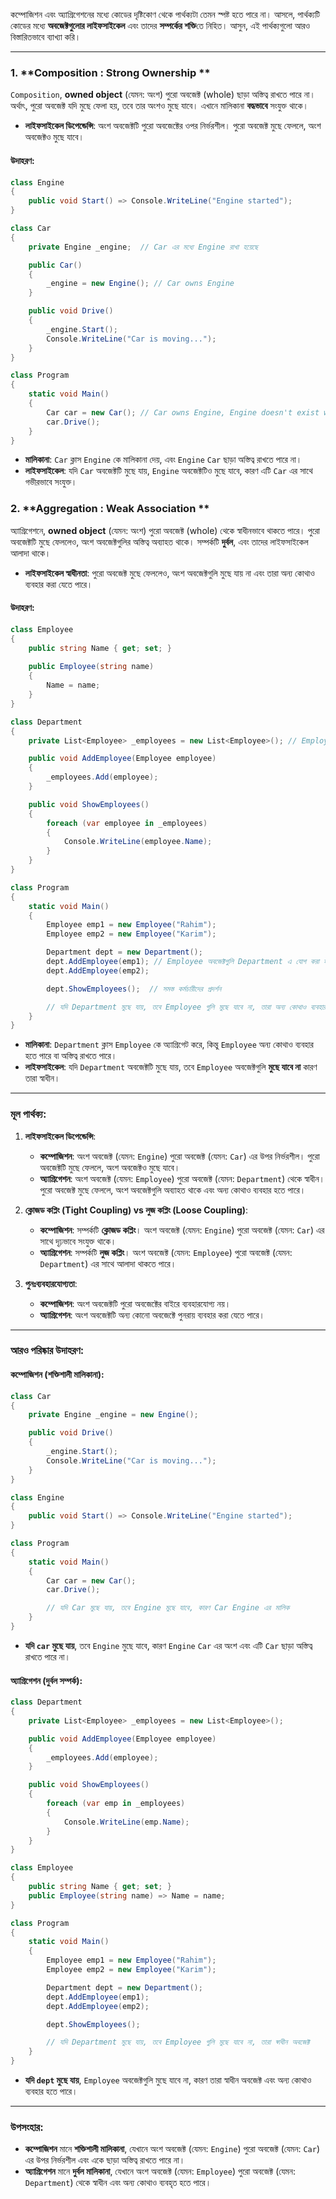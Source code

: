 কম্পোজিশন এবং অ্যাগ্রিগেশনের মধ্যে কোডের দৃষ্টিকোণ থেকে পার্থক্যটা তেমন স্পষ্ট হতে পারে না। আসলে, পার্থক্যটি কোডের মধ্যে **অবজেক্টগুলোর লাইফসাইকেল** এবং তাদের **সম্পর্কের শক্তি**তে নিহিত। আসুন, এই পার্থক্যগুলো আরও বিস্তারিতভাবে ব্যাখ্যা করি।

---

### 1. **Composition : Strong Ownership **

`Composition`, **owned object** (যেমন: অংশ) পুরো অবজেক্ট (whole) ছাড়া অস্তিত্ব রাখতে পারে না। অর্থাৎ, পুরো অবজেক্ট যদি মুছে ফেলা হয়, তবে তার অংশও মুছে যাবে। এখানে মালিকানা **বদ্ধভাবে** সংযুক্ত থাকে।

- **লাইফসাইকেল ডিপেন্ডেন্সি**: অংশ অবজেক্টটি পুরো অবজেক্টের ওপর নির্ভরশীল। পুরো অবজেক্ট মুছে ফেললে, অংশ অবজেক্টও মুছে যাবে।

#### উদাহরণ:
```cs
class Engine
{
    public void Start() => Console.WriteLine("Engine started");
}

class Car
{
    private Engine _engine;  // Car এর মধ্যে Engine রাখা হয়েছে

    public Car()
    {
        _engine = new Engine(); // Car owns Engine
    }

    public void Drive()
    {
        _engine.Start();
        Console.WriteLine("Car is moving...");
    }
}

class Program
{
    static void Main()
    {
        Car car = new Car(); // Car owns Engine, Engine doesn't exist without Car
        car.Drive();
    }
}

```

- **মালিকানা**: `Car` ক্লাস `Engine` কে মালিকানা দেয়, এবং `Engine` `Car` ছাড়া অস্তিত্ব রাখতে পারে না।
- **লাইফসাইকেল**: যদি `Car` অবজেক্টটি মুছে যায়, `Engine` অবজেক্টটিও মুছে যাবে, কারণ এটি `Car` এর সাথে গভীরভাবে সংযুক্ত।

### 2. **Aggregation : Weak Association **

অ্যাগ্রিগেশনে, **owned object** (যেমন: অংশ) পুরো অবজেক্ট (whole) থেকে স্বাধীনভাবে থাকতে পারে। পুরো অবজেক্টটি মুছে ফেললেও, অংশ অবজেক্টগুলির অস্তিত্ব অব্যাহত থাকে। সম্পর্কটি **দুর্বল**, এবং তাদের লাইফসাইকেল আলাদা থাকে।

- **লাইফসাইকেল স্বাধীনতা**: পুরো অবজেক্ট মুছে ফেললেও, অংশ অবজেক্টগুলি মুছে যায় না এবং তারা অন্য কোথাও ব্যবহার করা যেতে পারে।

#### উদাহরণ:
```cs
class Employee
{
    public string Name { get; set; }
    
    public Employee(string name)
    {
        Name = name;
    }
}

class Department
{
    private List<Employee> _employees = new List<Employee>(); // Employee গুলি Department এর অংশ হলেও তারা স্বাধীন

    public void AddEmployee(Employee employee)
    {
        _employees.Add(employee);
    }

    public void ShowEmployees()
    {
        foreach (var employee in _employees)
        {
            Console.WriteLine(employee.Name);
        }
    }
}

class Program
{
    static void Main()
    {
        Employee emp1 = new Employee("Rahim");
        Employee emp2 = new Employee("Karim");

        Department dept = new Department();
        dept.AddEmployee(emp1); // Employee অবজেক্টগুলি Department এ যোগ করা হচ্ছে
        dept.AddEmployee(emp2);

        dept.ShowEmployees();  // সমস্ত কর্মচারীদের প্রদর্শন

        // যদি Department মুছে যায়, তবে Employee গুলি মুছে যাবে না, তারা অন্য কোথাও ব্যবহার হতে পারে
    }
}

```

- **মালিকানা**: `Department` ক্লাস `Employee` কে অ্যাগ্রিগেট করে, কিন্তু `Employee` অন্য কোথাও ব্যবহার হতে পারে বা অস্তিত্ব রাখতে পারে।
- **লাইফসাইকেল**: যদি `Department` অবজেক্টটি মুছে যায়, তবে `Employee` অবজেক্টগুলি **মুছে যাবে না** কারণ তারা স্বাধীন।

---

### মূল পার্থক্য:

1. **লাইফসাইকেল ডিপেন্ডেন্সি**:
    
    - **কম্পোজিশন**: অংশ অবজেক্ট (যেমন: `Engine`) পুরো অবজেক্ট (যেমন: `Car`) এর উপর নির্ভরশীল। পুরো অবজেক্টটি মুছে ফেললে, অংশ অবজেক্টও মুছে যাবে।
    - **অ্যাগ্রিগেশন**: অংশ অবজেক্ট (যেমন: `Employee`) পুরো অবজেক্ট (যেমন: `Department`) থেকে স্বাধীন। পুরো অবজেক্ট মুছে ফেললে, অংশ অবজেক্টগুলি অব্যাহত থাকে এবং অন্য কোথাও ব্যবহার হতে পারে।
2. **ক্লোজড কপ্লিং (Tight Coupling) vs লুজ কপ্লিং (Loose Coupling)**:
    
    - **কম্পোজিশন**: সম্পর্কটি **ক্লোজড কপ্লিং**। অংশ অবজেক্ট (যেমন: `Engine`) পুরো অবজেক্ট (যেমন: `Car`) এর সাথে দৃঢ়ভাবে সংযুক্ত থাকে।
    - **অ্যাগ্রিগেশন**: সম্পর্কটি **লুজ কপ্লিং**। অংশ অবজেক্ট (যেমন: `Employee`) পুরো অবজেক্ট (যেমন: `Department`) এর সাথে আলাদা থাকতে পারে।
3. **পুনঃব্যবহারযোগ্যতা**:
    
    - **কম্পোজিশন**: অংশ অবজেক্টটি পুরো অবজেক্টের বাইরে ব্যবহারযোগ্য নয়।
    - **অ্যাগ্রিগেশন**: অংশ অবজেক্টটি অন্য কোনো অবজেক্টে পুনরায় ব্যবহার করা যেতে পারে।

---

### আরও পরিষ্কার উদাহরণ:

#### **কম্পোজিশন (শক্তিশালী মালিকানা):**

```cs
class Car
{
    private Engine _engine = new Engine();

    public void Drive()
    {
        _engine.Start();
        Console.WriteLine("Car is moving...");
    }
}

class Engine
{
    public void Start() => Console.WriteLine("Engine started");
}

class Program
{
    static void Main()
    {
        Car car = new Car();
        car.Drive();

        // যদি Car মুছে যায়, তবে Engine মুছে যাবে, কারণ Car Engine এর মালিক
    }
}

```

- **যদি `car` মুছে যায়**, তবে `Engine` মুছে যাবে, কারণ `Engine` `Car` এর অংশ এবং এটি `Car` ছাড়া অস্তিত্ব রাখতে পারে না।

#### **অ্যাগ্রিগেশন (দুর্বল সম্পর্ক):**
```cs
class Department
{
    private List<Employee> _employees = new List<Employee>();

    public void AddEmployee(Employee employee)
    {
        _employees.Add(employee);
    }

    public void ShowEmployees()
    {
        foreach (var emp in _employees)
        {
            Console.WriteLine(emp.Name);
        }
    }
}

class Employee
{
    public string Name { get; set; }
    public Employee(string name) => Name = name;
}

class Program
{
    static void Main()
    {
        Employee emp1 = new Employee("Rahim");
        Employee emp2 = new Employee("Karim");

        Department dept = new Department();
        dept.AddEmployee(emp1);
        dept.AddEmployee(emp2);

        dept.ShowEmployees();

        // যদি Department মুছে যায়, তবে Employee গুলি মুছে যাবে না, তারা স্বাধীন অবজেক্ট
    }
}

```

- **যদি `dept` মুছে যায়**, `Employee` অবজেক্টগুলি মুছে যাবে না, কারণ তারা স্বাধীন অবজেক্ট এবং অন্য কোথাও ব্যবহার হতে পারে।

---

### উপসংহার:

- **কম্পোজিশন** মানে **শক্তিশালী মালিকানা**, যেখানে অংশ অবজেক্ট (যেমন: `Engine`) পুরো অবজেক্ট (যেমন: `Car`) এর উপর নির্ভরশীল এবং একে ছাড়া অস্তিত্ব রাখতে পারে না।
- **অ্যাগ্রিগেশন** মানে **দুর্বল মালিকানা**, যেখানে অংশ অবজেক্ট (যেমন: `Employee`) পুরো অবজেক্ট (যেমন: `Department`) থেকে স্বাধীন এবং অন্য কোথাও ব্যবহৃত হতে পারে।

